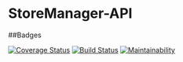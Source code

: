 # StoreManager-API

##Badges

[![Coverage Status](https://coveralls.io/repos/github/KOKULEBA/StoreManager-API/badge.svg?branch=develop)](https://coveralls.io/github/KOKULEBA/StoreManager-API?branch=develop)
[![Build Status](https://travis-ci.org/KOKULEBA/StoreManager-API.svg?branch=develop)](https://travis-ci.org/KOKULEBA/StoreManager-API)
[![Maintainability](https://api.codeclimate.com/v1/badges/99eca7f702122678178d/maintainability)](https://codeclimate.com/github/KOKULEBA/StoreManager-API/maintainability)